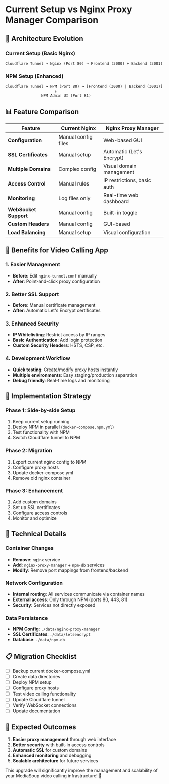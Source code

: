 # Current Setup vs Nginx Proxy Manager Comparison

## 🔄 **Architecture Evolution**

### **Current Setup (Basic Nginx)**
```
Cloudflare Tunnel → Nginx (Port 80) → Frontend (3000) + Backend (3001)
```

### **NPM Setup (Enhanced)**
```
Cloudflare Tunnel → NPM (Port 80) → [Frontend (3000) | Backend (3001)]
                      ↓
                NPM Admin UI (Port 81)
```

## 📊 **Feature Comparison**

| Feature | Current Nginx | Nginx Proxy Manager |
|---------|---------------|-------------------|
| **Configuration** | Manual config files | Web-based GUI |
| **SSL Certificates** | Manual setup | Automatic (Let's Encrypt) |
| **Multiple Domains** | Complex config | Visual domain management |
| **Access Control** | Manual rules | IP restrictions, basic auth |
| **Monitoring** | Log files only | Real-time web dashboard |
| **WebSocket Support** | Manual config | Built-in toggle |
| **Custom Headers** | Manual config | GUI-based |
| **Load Balancing** | Manual setup | Visual configuration |

## 🎯 **Benefits for Video Calling App**

### **1. Easier Management**
- **Before**: Edit `nginx-tunnel.conf` manually
- **After**: Point-and-click proxy configuration

### **2. Better SSL Support**
- **Before**: Manual certificate management
- **After**: Automatic Let's Encrypt certificates

### **3. Enhanced Security**
- **IP Whitelisting**: Restrict access by IP ranges
- **Basic Authentication**: Add login protection
- **Custom Security Headers**: HSTS, CSP, etc.

### **4. Development Workflow**
- **Quick testing**: Create/modify proxy hosts instantly
- **Multiple environments**: Easy staging/production separation
- **Debug friendly**: Real-time logs and monitoring

## 🚀 **Implementation Strategy**

### **Phase 1: Side-by-side Setup**
1. Keep current setup running
2. Deploy NPM in parallel (`docker-compose.npm.yml`)
3. Test functionality with NPM
4. Switch Cloudflare tunnel to NPM

### **Phase 2: Migration**
1. Export current nginx config to NPM
2. Configure proxy hosts
3. Update docker-compose.yml
4. Remove old nginx container

### **Phase 3: Enhancement**
1. Add custom domains
2. Set up SSL certificates
3. Configure access controls
4. Monitor and optimize

## 🔧 **Technical Details**

### **Container Changes**
- **Remove**: `nginx` service
- **Add**: `nginx-proxy-manager` + `npm-db` services
- **Modify**: Remove port mappings from frontend/backend

### **Network Configuration**
- **Internal routing**: All services communicate via container names
- **External access**: Only through NPM (ports 80, 443, 81)
- **Security**: Services not directly exposed

### **Data Persistence**
- **NPM Config**: `./data/nginx-proxy-manager`
- **SSL Certificates**: `./data/letsencrypt`
- **Database**: `./data/npm-db`

## 📋 **Migration Checklist**

- [ ] Backup current docker-compose.yml
- [ ] Create data directories
- [ ] Deploy NPM setup
- [ ] Configure proxy hosts
- [ ] Test video calling functionality
- [ ] Update Cloudflare tunnel
- [ ] Verify WebSocket connections
- [ ] Update documentation

## 🎉 **Expected Outcomes**

1. **Easier proxy management** through web interface
2. **Better security** with built-in access controls
3. **Automatic SSL** for custom domains
4. **Enhanced monitoring** and debugging
5. **Scalable architecture** for future services

This upgrade will significantly improve the management and scalability of your MediaSoup video calling infrastructure! 🚀